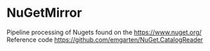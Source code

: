 # NuGetMirror

Pipeline processing of Nugets found on the https://www.nuget.org/
Reference code https://github.com/emgarten/NuGet.CatalogReader
